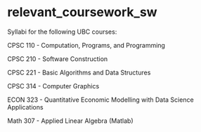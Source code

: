 # relevant_coursework_sw
Syllabi for the following UBC courses:

CPSC 110 - Computation, Programs, and Programming

CPSC 210 - Software Construction

CPSC 221 - Basic Algorithms and Data Structures

CPSC 314 - Computer Graphics

ECON 323 - Quantitative Economic Modelling with Data Science Applications

Math 307 - Applied Linear Algebra (Matlab)
